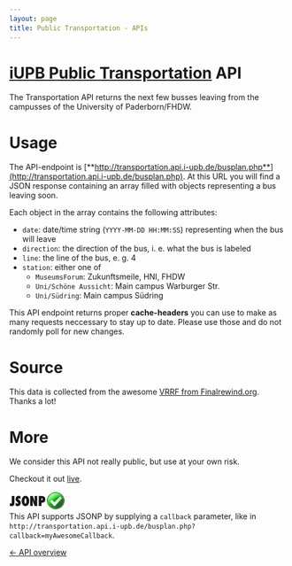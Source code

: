 ```yaml
---
layout: page
title: Public Transportation - APIs
---
```


[iUPB Public Transportation](http://www.i-upb.de/transportation) API
==================
The Transportation API returns the next few busses leaving from the campusses of the University of Paderborn/FHDW.

Usage
=====
  
The API-endpoint is [**http://transportation.api.i-upb.de/busplan.php**](http://transportation.api.i-upb.de/busplan.php). At this URL you will find a JSON response containing an array filled with objects representing a bus leaving soon.

Each object in the array contains the following attributes:
* `date`: date/time string (`YYYY-MM-DD HH:MM:SS`) representing when the bus will leave
* `direction`: the direction of the bus, i. e. what the bus is labeled
* `line`: the line of the bus, e. g. 4
* `station`: either one of
  * `MuseumsForum`: Zukunftsmeile, HNI, FHDW
  * `Uni/Schöne Aussicht`: Main campus Warburger Str.
  * `Uni/Südring`: Main campus Südring

This API endpoint returns proper **cache-headers** you can use to make as many requests neccessary to stay up to date. Please use those and do not randomly poll for new changes.


Source
===============

This data is collected from the awesome [VRRF from Finalrewind.org](http://vrrf.finalrewind.org). Thanks a lot!

More
===============

We consider this API not really public, but use at your own risk.

Checkout it out [live](http://www.i-upb.de/transportation).

![JSONP enabled](images/jsonp-ok.png)   
This API supports JSONP by supplying a `callback` parameter, like in `http://transportation.api.i-upb.de/busplan.php?callback=myAwesomeCallback`.

[← API overview](/apis.html)